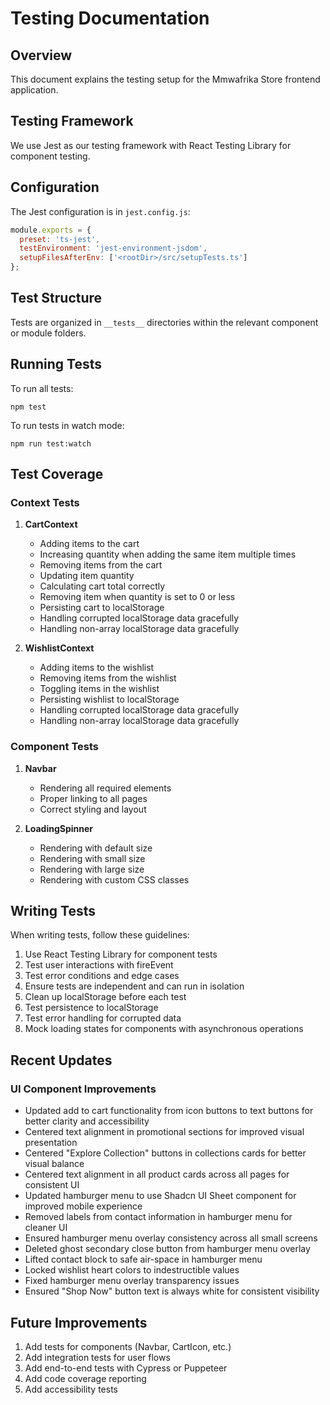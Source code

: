 # Testing Documentation

## Overview

This document explains the testing setup for the Mmwafrika Store frontend application.

## Testing Framework

We use Jest as our testing framework with React Testing Library for component testing.

## Configuration

The Jest configuration is in `jest.config.js`:

```javascript
module.exports = {
  preset: 'ts-jest',
  testEnvironment: 'jest-environment-jsdom',
  setupFilesAfterEnv: ['<rootDir>/src/setupTests.ts']
};
```

## Test Structure

Tests are organized in `__tests__` directories within the relevant component or module folders.

## Running Tests

To run all tests:

```
npm test
```

To run tests in watch mode:

```
npm run test:watch
```

## Test Coverage

### Context Tests

1. **CartContext**
   - Adding items to the cart
   - Increasing quantity when adding the same item multiple times
   - Removing items from the cart
   - Updating item quantity
   - Calculating cart total correctly
   - Removing item when quantity is set to 0 or less
   - Persisting cart to localStorage
   - Handling corrupted localStorage data gracefully
   - Handling non-array localStorage data gracefully

2. **WishlistContext**
   - Adding items to the wishlist
   - Removing items from the wishlist
   - Toggling items in the wishlist
   - Persisting wishlist to localStorage
   - Handling corrupted localStorage data gracefully
   - Handling non-array localStorage data gracefully

### Component Tests

1. **Navbar**
   - Rendering all required elements
   - Proper linking to all pages
   - Correct styling and layout

2. **LoadingSpinner**
   - Rendering with default size
   - Rendering with small size
   - Rendering with large size
   - Rendering with custom CSS classes

## Writing Tests

When writing tests, follow these guidelines:

1. Use React Testing Library for component tests
2. Test user interactions with fireEvent
3. Test error conditions and edge cases
4. Ensure tests are independent and can run in isolation
5. Clean up localStorage before each test
6. Test persistence to localStorage
7. Test error handling for corrupted data
8. Mock loading states for components with asynchronous operations

## Recent Updates

### UI Component Improvements
- Updated add to cart functionality from icon buttons to text buttons for better clarity and accessibility
- Centered text alignment in promotional sections for improved visual presentation
- Centered "Explore Collection" buttons in collections cards for better visual balance
- Centered text alignment in all product cards across all pages for consistent UI
- Updated hamburger menu to use Shadcn UI Sheet component for improved mobile experience
- Removed labels from contact information in hamburger menu for cleaner UI
- Ensured hamburger menu overlay consistency across all small screens
- Deleted ghost secondary close button from hamburger menu overlay
- Lifted contact block to safe air-space in hamburger menu
- Locked wishlist heart colors to indestructible values
- Fixed hamburger menu overlay transparency issues
- Ensured "Shop Now" button text is always white for consistent visibility

## Future Improvements

1. Add tests for components (Navbar, CartIcon, etc.)
2. Add integration tests for user flows
3. Add end-to-end tests with Cypress or Puppeteer
4. Add code coverage reporting
5. Add accessibility tests